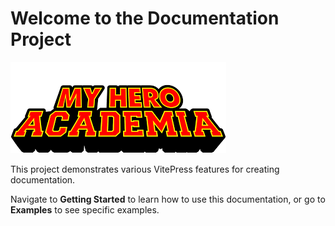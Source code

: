 # Welcome to the Documentation Project

<img src="./assets/img1.png" alt="VitePress Logo" class="custom-image" />

This project demonstrates various VitePress features for creating documentation.

Navigate to **Getting Started** to learn how to use this documentation, or go to **Examples** to see specific examples.
